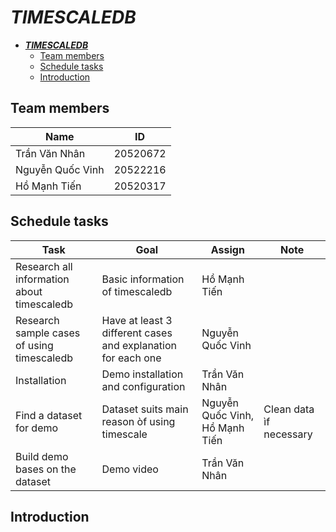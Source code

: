 # **_TIMESCALEDB_**

<!-- TOC -->
* [**_TIMESCALEDB_**](#timescaledb)
  * [Team members](#team-members)
  * [Schedule tasks](#schedule-tasks)
  * [Introduction](#introduction)
<!-- TOC -->

## Team members
| Name             | ID       |
|------------------|----------|
| Trần Văn Nhân    | 20520672 |
| Nguyễn Quốc Vinh | 20522216 |
| Hồ Mạnh Tiến     | 20520317 |

## Schedule tasks

| Task                                       | Goal                                                         | Assign                         | Note                    |
|--------------------------------------------|--------------------------------------------------------------|--------------------------------|-------------------------|
| Research all information about timescaledb | Basic information of timescaledb                             | Hồ Mạnh Tiến                   |                         |
| Research sample cases of using timescaledb | Have at least 3 different cases and explanation for each one | Nguyễn Quốc Vinh               |                         |
| Installation                               | Demo installation and configuration                          | Trần Văn Nhân                  |                         |
| Find a dataset for demo                    | Dataset suits main reason òf using timescale                 | Nguyễn Quốc Vinh, Hồ Mạnh Tiến | Clean data ìf necessary |
| Build demo bases on the dataset            | Demo video                                                   | Trần Văn Nhân                  |                         |

## Introduction
